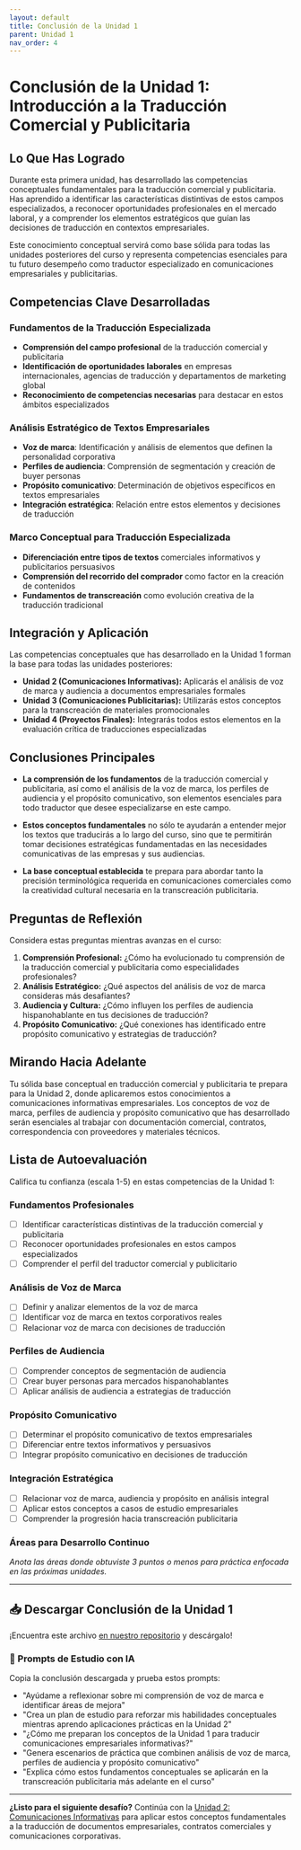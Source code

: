 ```yaml
---
layout: default
title: Conclusión de la Unidad 1
parent: Unidad 1
nav_order: 4
---
```


# Conclusión de la Unidad 1: Introducción a la Traducción Comercial y Publicitaria

## Lo Que Has Logrado

Durante esta primera unidad, has desarrollado las competencias conceptuales fundamentales para la traducción comercial y publicitaria. Has aprendido a identificar las características distintivas de estos campos especializados, a reconocer oportunidades profesionales en el mercado laboral, y a comprender los elementos estratégicos que guían las decisiones de traducción en contextos empresariales.

Este conocimiento conceptual servirá como base sólida para todas las unidades posteriores del curso y representa competencias esenciales para tu futuro desempeño como traductor especializado en comunicaciones empresariales y publicitarias.

## Competencias Clave Desarrolladas

### Fundamentos de la Traducción Especializada
- **Comprensión del campo profesional** de la traducción comercial y publicitaria
- **Identificación de oportunidades laborales** en empresas internacionales, agencias de traducción y departamentos de marketing global
- **Reconocimiento de competencias necesarias** para destacar en estos ámbitos especializados

### Análisis Estratégico de Textos Empresariales
- **Voz de marca**: Identificación y análisis de elementos que definen la personalidad corporativa
- **Perfiles de audiencia**: Comprensión de segmentación y creación de buyer personas
- **Propósito comunicativo**: Determinación de objetivos específicos en textos empresariales
- **Integración estratégica**: Relación entre estos elementos y decisiones de traducción

### Marco Conceptual para Traducción Especializada
- **Diferenciación entre tipos de textos** comerciales informativos y publicitarios persuasivos
- **Comprensión del recorrido del comprador** como factor en la creación de contenidos
- **Fundamentos de transcreación** como evolución creativa de la traducción tradicional

## Integración y Aplicación

Las competencias conceptuales que has desarrollado en la Unidad 1 forman la base para todas las unidades posteriores:

- **Unidad 2 (Comunicaciones Informativas):** Aplicarás el análisis de voz de marca y audiencia a documentos empresariales formales
- **Unidad 3 (Comunicaciones Publicitarias):** Utilizarás estos conceptos para la transcreación de materiales promocionales
- **Unidad 4 (Proyectos Finales):** Integrarás todos estos elementos en la evaluación crítica de traducciones especializadas

## Conclusiones Principales

- **La comprensión de los fundamentos** de la traducción comercial y publicitaria, así como el análisis de la voz de marca, los perfiles de audiencia y el propósito comunicativo, son elementos esenciales para todo traductor que desee especializarse en este campo.

- **Estos conceptos fundamentales** no sólo te ayudarán a entender mejor los textos que traducirás a lo largo del curso, sino que te permitirán tomar decisiones estratégicas fundamentadas en las necesidades comunicativas de las empresas y sus audiencias.

- **La base conceptual establecida** te prepara para abordar tanto la precisión terminológica requerida en comunicaciones comerciales como la creatividad cultural necesaria en la transcreación publicitaria.

## Preguntas de Reflexión

Considera estas preguntas mientras avanzas en el curso:

1. **Comprensión Profesional:** ¿Cómo ha evolucionado tu comprensión de la traducción comercial y publicitaria como especialidades profesionales?
2. **Análisis Estratégico:** ¿Qué aspectos del análisis de voz de marca consideras más desafiantes?
3. **Audiencia y Cultura:** ¿Cómo influyen los perfiles de audiencia hispanohablante en tus decisiones de traducción?
4. **Propósito Comunicativo:** ¿Qué conexiones has identificado entre propósito comunicativo y estrategias de traducción?

## Mirando Hacia Adelante

Tu sólida base conceptual en traducción comercial y publicitaria te prepara para la Unidad 2, donde aplicaremos estos conocimientos a comunicaciones informativas empresariales. Los conceptos de voz de marca, perfiles de audiencia y propósito comunicativo que has desarrollado serán esenciales al trabajar con documentación comercial, contratos, correspondencia con proveedores y materiales técnicos.

## Lista de Autoevaluación

Califica tu confianza (escala 1-5) en estas competencias de la Unidad 1:

### Fundamentos Profesionales
- [ ] Identificar características distintivas de la traducción comercial y publicitaria
- [ ] Reconocer oportunidades profesionales en estos campos especializados
- [ ] Comprender el perfil del traductor comercial y publicitario

### Análisis de Voz de Marca
- [ ] Definir y analizar elementos de la voz de marca
- [ ] Identificar voz de marca en textos corporativos reales
- [ ] Relacionar voz de marca con decisiones de traducción

### Perfiles de Audiencia
- [ ] Comprender conceptos de segmentación de audiencia
- [ ] Crear buyer personas para mercados hispanohablantes
- [ ] Aplicar análisis de audiencia a estrategias de traducción

### Propósito Comunicativo
- [ ] Determinar el propósito comunicativo de textos empresariales
- [ ] Diferenciar entre textos informativos y persuasivos
- [ ] Integrar propósito comunicativo en decisiones de traducción

### Integración Estratégica
- [ ] Relacionar voz de marca, audiencia y propósito en análisis integral
- [ ] Aplicar estos conceptos a casos de estudio empresariales
- [ ] Comprender la progresión hacia transcreación publicitaria

### Áreas para Desarrollo Continuo
*Anota las áreas donde obtuviste 3 puntos o menos para práctica enfocada en las próximas unidades.*

---

## 📥 Descargar Conclusión de la Unidad 1
¡Encuentra este archivo [en nuestro repositorio](https://github.com/alainamb/uic_tr14-trad-comercial/blob/main/unidad1/unidad1-conclusion.md) y descárgalo!

### 🤖 Prompts de Estudio con IA
Copia la conclusión descargada y prueba estos prompts:
- "Ayúdame a reflexionar sobre mi comprensión de voz de marca e identificar áreas de mejora"
- "Crea un plan de estudio para reforzar mis habilidades conceptuales mientras aprendo aplicaciones prácticas en la Unidad 2"
- "¿Cómo me preparan los conceptos de la Unidad 1 para traducir comunicaciones empresariales informativas?"
- "Genera escenarios de práctica que combinen análisis de voz de marca, perfiles de audiencia y propósito comunicativo"
- "Explica cómo estos fundamentos conceptuales se aplicarán en la transcreación publicitaria más adelante en el curso"

---

**¿Listo para el siguiente desafío?** Continúa con la [Unidad 2: Comunicaciones Informativas](../unidad2/unidad2-resumen.md) para aplicar estos conceptos fundamentales a la traducción de documentos empresariales, contratos comerciales y comunicaciones corporativas.
